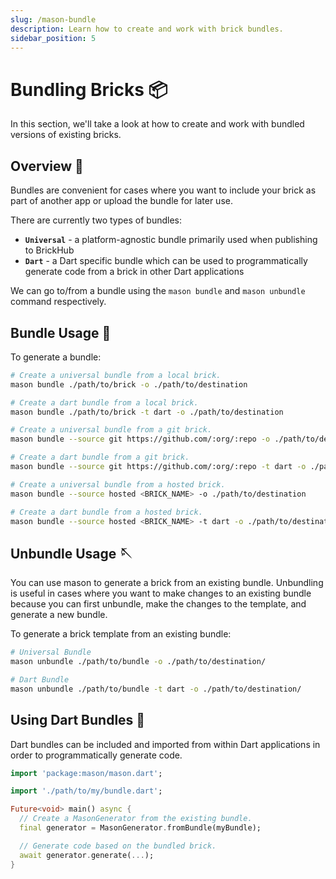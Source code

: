 ```yaml
---
slug: /mason-bundle
description: Learn how to create and work with brick bundles.
sidebar_position: 5
---
```


# Bundling Bricks 📦

In this section, we'll take a look at how to create and work with bundled versions of existing bricks.

## Overview 🚀

Bundles are convenient for cases where you want to include your brick as part of another app or upload the bundle for later use.

There are currently two types of bundles:

- **`Universal`** - a platform-agnostic bundle primarily used when publishing to BrickHub
- **`Dart`** - a Dart specific bundle which can be used to programmatically generate code from a brick in other Dart applications

We can go to/from a bundle using the `mason bundle` and `mason unbundle` command respectively.

## Bundle Usage 🧶

To generate a bundle:

```bash
# Create a universal bundle from a local brick.
mason bundle ./path/to/brick -o ./path/to/destination

# Create a dart bundle from a local brick.
mason bundle ./path/to/brick -t dart -o ./path/to/destination

# Create a universal bundle from a git brick.
mason bundle --source git https://github.com/:org/:repo -o ./path/to/destination

# Create a dart bundle from a git brick.
mason bundle --source git https://github.com/:org/:repo -t dart -o ./path/to/destination

# Create a universal bundle from a hosted brick.
mason bundle --source hosted <BRICK_NAME> -o ./path/to/destination

# Create a dart bundle from a hosted brick.
mason bundle --source hosted <BRICK_NAME> -t dart -o ./path/to/destination
```

## Unbundle Usage 🪡

You can use mason to generate a brick from an existing bundle. Unbundling is useful in cases where you want to make changes to an existing bundle because you can first unbundle, make the changes to the template, and generate a new bundle.

To generate a brick template from an existing bundle:

```bash
# Universal Bundle
mason unbundle ./path/to/bundle -o ./path/to/destination/

# Dart Bundle
mason unbundle ./path/to/bundle -t dart -o ./path/to/destination/
```

## Using Dart Bundles 🎯

Dart bundles can be included and imported from within Dart applications in order to programmatically generate code.

```dart
import 'package:mason/mason.dart';

import './path/to/my/bundle.dart';

Future<void> main() async {
  // Create a MasonGenerator from the existing bundle.
  final generator = MasonGenerator.fromBundle(myBundle);

  // Generate code based on the bundled brick.
  await generator.generate(...);
}
```
